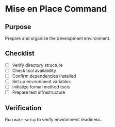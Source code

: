 # Mise en Place Command

## Purpose
Prepare and organize the development environment.

## Checklist
- [ ] Verify directory structure
- [ ] Check tool availability
- [ ] Confirm dependencies installed
- [ ] Set up environment variables
- [ ] Initialize formal method tools
- [ ] Prepare test infrastructure

## Verification
Run `make setup` to verify environment readiness.
